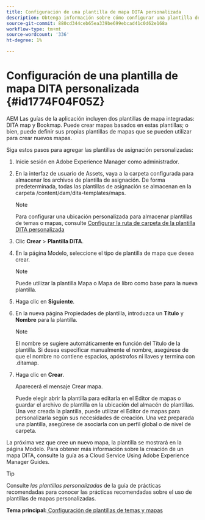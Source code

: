 ```yaml
---
title: Configuración de una plantilla de mapa DITA personalizada
description: Obtenga información sobre cómo configurar una plantilla de mapa DITA personalizada
source-git-commit: 880cd344ceb65ea339be699ebcad41c0d62e168a
workflow-type: tm+mt
source-wordcount: '336'
ht-degree: 1%

---
```


# Configuración de una plantilla de mapa DITA personalizada {#id1774F04F05Z}

AEM Las guías de la aplicación incluyen dos plantillas de mapa integradas: DITA map y Bookmap. Puede crear mapas basados en estas plantillas; o bien, puede definir sus propias plantillas de mapas que se pueden utilizar para crear nuevos mapas.

Siga estos pasos para agregar las plantillas de asignación personalizadas:

1. Inicie sesión en Adobe Experience Manager como administrador.

1. En la interfaz de usuario de Assets, vaya a la carpeta configurada para almacenar los archivos de plantilla de asignación. De forma predeterminada, todas las plantillas de asignación se almacenan en la carpeta /content/dam/dita-templates/maps.

   >[!NOTE]
   >
   > Para configurar una ubicación personalizada para almacenar plantillas de temas o mapas, consulte [Configurar la ruta de carpeta de la plantilla DITA personalizada](conf-template-tags-custom-dita-topic-template.md#id191LCF0095Z)

1. Clic **Crear** \> **Plantilla DITA**.

1. En la página Modelo, seleccione el tipo de plantilla de mapa que desea crear.

   >[!NOTE]
   >
   > Puede utilizar la plantilla Mapa o Mapa de libro como base para la nueva plantilla.

1. Haga clic en **Siguiente**.

1. En la nueva página Propiedades de plantilla, introduzca un **Título** y **Nombre** para la plantilla.

   >[!NOTE]
   >
   > El nombre se sugiere automáticamente en función del Título de la plantilla. Si desea especificar manualmente el nombre, asegúrese de que el nombre no contiene espacios, apóstrofos ni llaves y termina con .ditamap.

1. Haga clic en **Crear**.

   Aparecerá el mensaje Crear mapa.

   Puede elegir abrir la plantilla para editarla en el Editor de mapas o guardar el archivo de plantilla en la ubicación del almacén de plantillas. Una vez creada la plantilla, puede utilizar el Editor de mapas para personalizarla según sus necesidades de creación. Una vez preparada una plantilla, asegúrese de asociarla con un perfil global o de nivel de carpeta.


La próxima vez que cree un nuevo mapa, la plantilla se mostrará en la página Modelo. Para obtener más información sobre la creación de un mapa DITA, consulte la guía as a Cloud Service Using Adobe Experience Manager Guides.

>[!TIP]
>
> Consulte *las plantillas personalizadas* de la guía de prácticas recomendadas para conocer las prácticas recomendadas sobre el uso de plantillas de mapas personalizadas.

**Tema principal:**[ Configuración de plantillas de temas y mapas](conf-template-tags.md)
